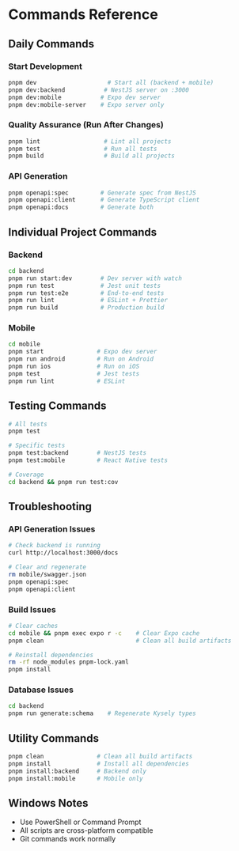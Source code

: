 # Commands Reference

## Daily Commands

### Start Development
```bash
pnpm dev                    # Start all (backend + mobile)
pnpm dev:backend           # NestJS server on :3000
pnpm dev:mobile           # Expo dev server
pnpm dev:mobile-server    # Expo server only
```

### Quality Assurance (Run After Changes)
```bash
pnpm lint                  # Lint all projects
pnpm test                  # Run all tests
pnpm build                 # Build all projects
```

### API Generation
```bash
pnpm openapi:spec         # Generate spec from NestJS
pnpm openapi:client       # Generate TypeScript client  
pnpm openapi:docs         # Generate both
```

## Individual Project Commands

### Backend
```bash
cd backend
pnpm run start:dev        # Dev server with watch
pnpm run test             # Jest unit tests
pnpm run test:e2e         # End-to-end tests
pnpm run lint             # ESLint + Prettier
pnpm run build            # Production build
```

### Mobile  
```bash
cd mobile
pnpm start               # Expo dev server
pnpm run android         # Run on Android
pnpm run ios             # Run on iOS  
pnpm test                # Jest tests
pnpm run lint            # ESLint
```

## Testing Commands
```bash
# All tests
pnpm test

# Specific tests
pnpm test:backend        # NestJS tests
pnpm test:mobile         # React Native tests

# Coverage
cd backend && pnpm run test:cov
```

## Troubleshooting

### API Generation Issues
```bash
# Check backend is running
curl http://localhost:3000/docs

# Clear and regenerate
rm mobile/swagger.json
pnpm openapi:spec
pnpm openapi:client
```

### Build Issues
```bash
# Clear caches
cd mobile && pnpm exec expo r -c    # Clear Expo cache
pnpm clean                          # Clean all build artifacts

# Reinstall dependencies
rm -rf node_modules pnpm-lock.yaml
pnpm install
```

### Database Issues
```bash
cd backend
pnpm run generate:schema    # Regenerate Kysely types
```

## Utility Commands
```bash
pnpm clean               # Clean all build artifacts
pnpm install             # Install all dependencies
pnpm install:backend     # Backend only
pnpm install:mobile      # Mobile only
```

## Windows Notes
- Use PowerShell or Command Prompt
- All scripts are cross-platform compatible
- Git commands work normally